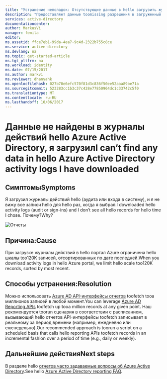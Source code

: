 ```yaml
---
title: "Устранение неполадок: Отсутствующие данные в hello загрузить журналы действий Azure Active Directory | Документы Microsoft"
description: "Предоставляет данные toomissing разрешения в загруженный журналы действий Azure Active Directory."
services: active-directory
documentationcenter: 
author: MarkusVi
manager: femila
editor: 
ms.assetid: ffce7eb1-99da-4ea7-9c4d-2322b755c8ce
ms.service: active-directory
ms.devlang: na
ms.topic: get-started-article
ms.tgt_pltfrm: na
ms.workload: identity
ms.date: 07/15/2017
ms.author: markvi
ms.reviewer: dhanyahk
ms.openlocfilehash: 027b70e6efc570f81d3c836f50ee52aaa89be71a
ms.sourcegitcommit: 523283cc1b3c37c428e77850964dc1c33742c5f0
ms.translationtype: MT
ms.contentlocale: ru-RU
ms.lasthandoff: 10/06/2017
---
```

# <a name="i-cant-find-any-data-in-hello-azure-active-directory-activity-logs-i-have-downloaded"></a><span data-ttu-id="1de33-103">Данные не найдены в журналы действий hello Azure Active Directory, я загрузил</span><span class="sxs-lookup"><span data-stu-id="1de33-103">I can’t find any data in hello Azure Active Directory activity logs I have downloaded</span></span>


## <a name="symptoms"></a><span data-ttu-id="1de33-104">Симптомы</span><span class="sxs-lookup"><span data-stu-id="1de33-104">Symptoms</span></span>

<span data-ttu-id="1de33-105">Я загрузил журналы действий hello (аудита или входа в систему), и я не вижу все записи hello для hello раз, когда я выбрал.</span><span class="sxs-lookup"><span data-stu-id="1de33-105">I downloaded hello activity logs (audit or sign-ins) and I don’t see all hello records for hello time I chose.</span></span> <span data-ttu-id="1de33-106">Почему?</span><span class="sxs-lookup"><span data-stu-id="1de33-106">Why?</span></span> 

 ![Отчеты](./media/active-directory-reporting-troubleshoot-missing-data-download/01.png)
 

## <a name="cause"></a><span data-ttu-id="1de33-108">Причина:</span><span class="sxs-lookup"><span data-stu-id="1de33-108">Cause</span></span>

<span data-ttu-id="1de33-109">При загрузке журналы действий в hello портал Azure ограничена hello шкалы too120K записей, отсортированных по дате последней.</span><span class="sxs-lookup"><span data-stu-id="1de33-109">When you download activity logs in hello Azure portal, we limit hello scale too120K records, sorted by most recent.</span></span> 

## <a name="resolution"></a><span data-ttu-id="1de33-110">Способы устранения:</span><span class="sxs-lookup"><span data-stu-id="1de33-110">Resolution</span></span>

<span data-ttu-id="1de33-111">Можно использовать [Azure AD API-интерфейсы отчетов](active-directory-reporting-api-getting-started.md) toofetch tooa миллионов записей в любой момент.</span><span class="sxs-lookup"><span data-stu-id="1de33-111">You can leverage [Azure AD Reporting APIs](active-directory-reporting-api-getting-started.md) toofetch up tooa million records at any given point.</span></span> <span data-ttu-id="1de33-112">Наш рекомендуется toorun сценария в соответствии с расписанием, вызывающий hello отчетов API-интерфейсы toofetch записывает в реальному за период времени (например, ежедневно или еженедельно).</span><span class="sxs-lookup"><span data-stu-id="1de33-112">Our recommended approach is toorun a script on a scheduled basis that calls hello reporting APIs toofetch records in an incremental fashion over a period of time (e.g., daily or weekly).</span></span>

## <a name="next-steps"></a><span data-ttu-id="1de33-113">Дальнейшие действия</span><span class="sxs-lookup"><span data-stu-id="1de33-113">Next steps</span></span>
<span data-ttu-id="1de33-114">В разделе hello [отчетов часто задаваемые вопросы об Azure Active Directory](active-directory-reporting-faq.md).</span><span class="sxs-lookup"><span data-stu-id="1de33-114">See hello [Azure Active Directory reporting FAQ](active-directory-reporting-faq.md).</span></span>

